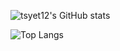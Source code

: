 

<!--
**tsyet12/tsyet12** is a ✨ _special_ ✨ repository because its `README.md` (this file) appears on your GitHub profile.

Here are some ideas to get you started:

- 🔭 I’m currently working on ...
- 🌱 I’m currently learning ...
- 👯 I’m looking to collaborate on ...
- 🤔 I’m looking for help with ...
- 💬 Ask me about ...
- 📫 How to reach me: ...
- 😄 Pronouns: ...
- ⚡ Fun fact: ...
-->



![tsyet12's GitHub stats](https://github-readme-stats.vercel.app/api?username=tsyet12&show_icons=true)


![Top Langs](https://github-readme-stats.vercel.app/api/top-langs/?username=tsyet12)
